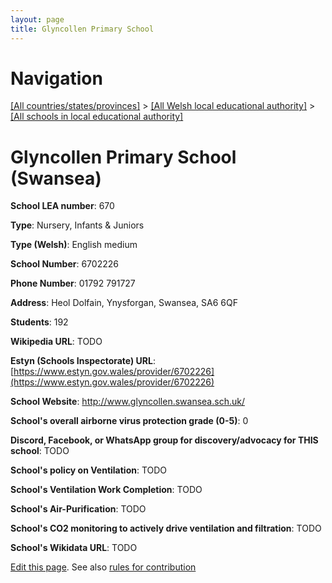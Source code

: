 ```yaml
---
layout: page
title: Glyncollen Primary School
---
```

# Navigation

[[All countries/states/provinces]](../../..) > [[All Welsh local educational authority]](../..) > [[All schools in local educational authority]](..)

# Glyncollen Primary School (Swansea)

**School LEA number**: 670

**Type**: Nursery, Infants & Juniors

**Type (Welsh)**: English medium

**School Number**: 6702226

**Phone Number**: 01792 791727

**Address**: Heol Dolfain, Ynysforgan, Swansea, SA6 6QF

**Students**: 192

**Wikipedia URL**: TODO

**Estyn (Schools Inspectorate) URL**: [https://www.estyn.gov.wales/provider/6702226](https://www.estyn.gov.wales/provider/6702226)

**School Website**: http://www.glyncollen.swansea.sch.uk/

**School's overall airborne virus protection grade (0-5)**: 0

**Discord, Facebook, or WhatsApp group for discovery/advocacy for THIS school**: TODO

**School's policy on Ventilation**: TODO

**School's Ventilation Work Completion**: TODO

**School's Air-Purification**: TODO

**School's CO2 monitoring to actively drive ventilation and filtration**: TODO

**School's Wikidata URL**: TODO




[Edit this page](https://github.com/VentilationProject/Wales/edit/prif/./Swansea/Glyncollen_Primary_School.md). See also [rules for contribution](../../../contribution-rules/)